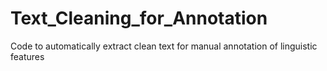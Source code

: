 # Text_Cleaning_for_Annotation
 Code to automatically extract clean text for manual annotation of linguistic features
